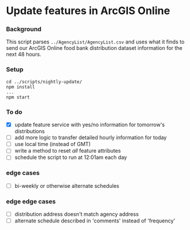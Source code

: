 # Update features in ArcGIS Online

### Background

This script parses `../AgencyList/AgencyList.csv` and uses what it finds to send our ArcGIS Online food bank distribution dataset information for the next 48 hours.

### Setup
```
cd ../scripts/nightly-update/
npm install
...
npm start
```

### To do
- [x] update feature service with yes/no information for tomorrow's distributions
- [ ] add more logic to transfer detailed hourly information for today
- [ ] use local time (instead of GMT)
- [ ] write a method to reset *all* feature attributes
- [ ] schedule the script to run at 12:01am each day

### edge cases
- [ ] bi-weekly or otherwise alternate schedules

### edge edge cases
- [ ] distribution address doesn't match agency address
- [ ] alternate schedule described in 'comments' instead of 'frequency'
